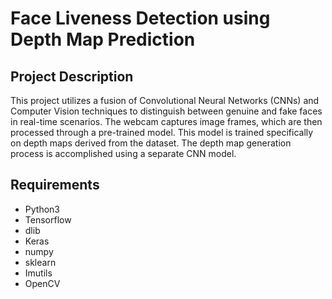 # Face Liveness Detection using Depth Map Prediction

## Project Description

This project utilizes a fusion of Convolutional Neural Networks (CNNs) and Computer Vision techniques to distinguish between genuine and fake faces in real-time scenarios. The webcam captures image frames, which are then processed through a pre-trained model. This model is trained specifically on depth maps derived from the dataset. The depth map generation process is accomplished using a separate CNN model.


## Requirements

* Python3
* Tensorflow
* dlib
* Keras
* numpy
* sklearn
* Imutils
* OpenCV 
